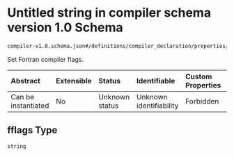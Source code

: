 # Untitled string in compiler schema version 1.0 Schema

```txt
compiler-v1.0.schema.json#/definitions/compiler_declaration/properties/fflags
```

Set Fortran compiler flags.

| Abstract            | Extensible | Status         | Identifiable            | Custom Properties | Additional Properties | Access Restrictions | Defined In                                                                            |
| :------------------ | :--------- | :------------- | :---------------------- | :---------------- | :-------------------- | :------------------ | :------------------------------------------------------------------------------------ |
| Can be instantiated | No         | Unknown status | Unknown identifiability | Forbidden         | Allowed               | none                | [compiler-v1.0.schema.json*](../out/compiler-v1.0.schema.json "open original schema") |

## fflags Type

`string`
